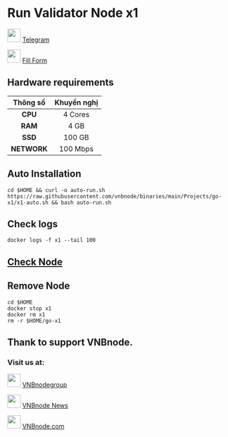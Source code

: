 # Run Validator Node x1

<img src="https://user-images.githubusercontent.com/50621007/183283867-56b4d69f-bc6e-4939-b00a-72aa019d1aea.png" width="30"/> <a href="https://t.me/+naxu2MaKvMUxOWE0" target="_blank">Telegram</a>

<img src="https://github.com/vnbnode/VNBnode-Guides/assets/76662222/4b23c7fc-4ffb-4126-a0a8-92caa02acb51" width="30"/> <a href="https://docs.google.com/forms/d/e/1FAIpQLSdnDAmXrGMKauEqNEpBI8HRhF1L33YkqL5f629cehxU_EyffA/viewform?pli=1" target="_blank">Fill Form</a>

## Hardware requirements

|   Thông số  |        Khuyến nghị        |
| :---------: | :-----------------------: |
|   **CPU**   |          4 Cores          |
|   **RAM**   |          4 GB             |
|   **SSD**   |          100 GB           | 
| **NETWORK** |          100 Mbps         |

## Auto Installation
```
cd $HOME && curl -o auto-run.sh https://raw.githubusercontent.com/vnbnode/binaries/main/Projects/go-x1/x1-auto.sh && bash auto-run.sh
```
## Check logs
```
docker logs -f x1 --tail 100
```
## [Check Node](http://186.233.186.56:5002/nodes)
## Remove Node
```
cd $HOME
docker stop x1
docker rm x1
rm -r $HOME/go-x1
```

## Thank to support VNBnode.
### Visit us at:

<img src="https://user-images.githubusercontent.com/50621007/183283867-56b4d69f-bc6e-4939-b00a-72aa019d1aea.png" width="30"/> <a href="https://t.me/VNBnodegroup" target="_blank">VNBnodegroup</a>

<img src="https://user-images.githubusercontent.com/50621007/183283867-56b4d69f-bc6e-4939-b00a-72aa019d1aea.png" width="30"/> <a href="https://t.me/Vnbnode" target="_blank">VNBnode News</a>

<img src="https://github.com/vnbnode/binaries/blob/main/Logo/VNBnode.jpg" width="30"/> <a href="https://VNBnode.com" target="_blank">VNBnode.com</a>
